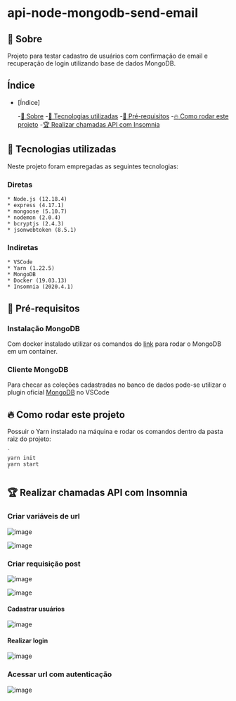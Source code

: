 # api-node-mongodb-send-email

<a id="sobre"></a>

## :bookmark: Sobre

Projeto para testar cadastro de usuários com confirmação de email e recuperação de login utilizando base de dados MongoDB.

## Índice

- [Índice]

    -[:bookmark: Sobre](#sobre)
    -[:rocket: Tecnologias utilizadas](#tecnologias-utilizadas)
    -[:memo: Pré-requisitos](#require)
    -[:fire: Como rodar este projeto](#run)
    -[:trophy: Realizar chamadas API com Insomnia](#request)


<a id="tecnologias-utilizadas"></a>

## :rocket: Tecnologias utilizadas

Neste projeto foram empregadas as seguintes tecnologias:

### Diretas

    * Node.js (12.18.4)
    * express (4.17.1)  
    * mongoose (5.10.7)
    * nodemon (2.0.4)
    * bcryptjs (2.4.3)
    * jsonwebtoken (8.5.1)
    
### Indiretas

    * VSCode
    * Yarn (1.22.5)
    * MongoDB
    * Docker (19.03.13)
    * Insomnia (2020.4.1)

<a id="require"></a>

## :memo: Pré-requisitos

### Instalação MongoDB

Com docker instalado utilizar os comandos do [link](https://gist.github.com/sganzerla/936fa20d3332c6107333e9aa969d5904) para rodar o MongoDB em um container.

### Cliente MongoDB

Para checar as coleções cadastradas no banco de dados pode-se utilizar o plugin oficial [MongoDB](https://marketplace.visualstudio.com/items?itemName=mongodb.mongodb-vscode) no VSCode

<a id="run"></a>

## :fire: Como rodar este projeto

Possuir o Yarn instalado na máquina e rodar os comandos dentro da pasta raiz do projeto:

    `
    yarn init
    yarn start
    `
<a id="request"></a>

## :trophy: Realizar chamadas API com Insomnia

### Criar variáveis de url

![image](resources/insomnia/environment1.png)

![image](resources/insomnia/environment2.png)

### Criar requisição post 

![image](resources/insomnia/requestpost1.png)

![image](resources/insomnia/requestpost2.png)

#### Cadastrar usuários

![image](resources/insomnia/requestpost3.png)

#### Realizar login

![image](resources/insomnia/auth-post.png)

### Acessar url com autenticação

![image](resources/insomnia/get-project.png)
